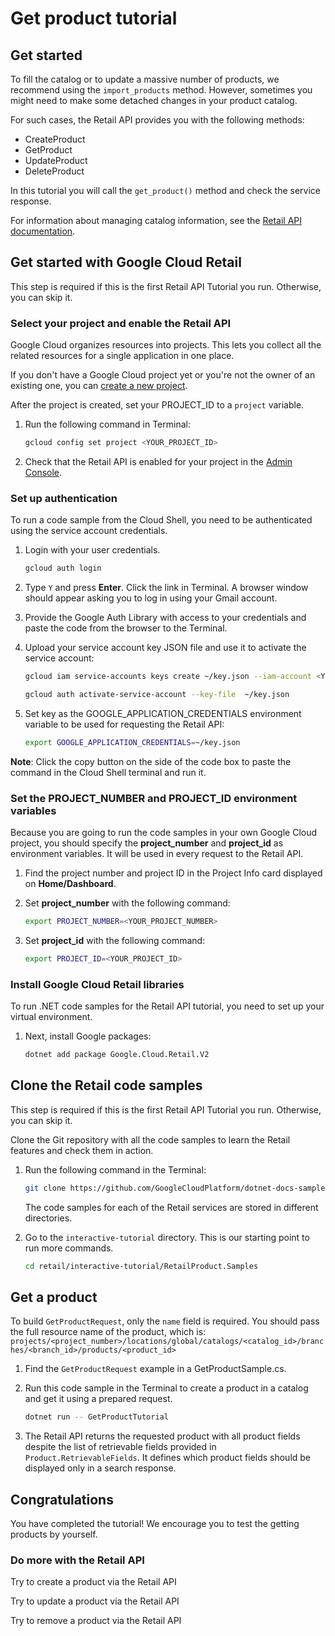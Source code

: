 ﻿<walkthrough-metadata>
  <meta name="title" content="Get product tutorial" />
  <meta name="description" content="In this tutorial you will call the `GetProduct()` method and check the service response." />
  <meta name="component_id" content="593554" />
</walkthrough-metadata>

# Get product tutorial

## Get started

To fill the catalog or to update a massive number of products, we recommend using the `import_products` method. However,
sometimes you might need to make some detached changes in your product catalog.

For such cases, the Retail API provides you with the following methods:
- CreateProduct
- GetProduct
- UpdateProduct
- DeleteProduct

In this tutorial you will call the `get_product()` method and check the service response.

For information about managing catalog information, see the [Retail API documentation](https://cloud.google.com/retail/docs/manage-catalog).

<walkthrough-tutorial-duration duration="4"></walkthrough-tutorial-duration>

## Get started with Google Cloud Retail

This step is required if this is the first Retail API Tutorial you run.
Otherwise, you can skip it.

### Select your project and enable the Retail API

Google Cloud organizes resources into projects. This lets you
collect all the related resources for a single application in one place.

If you don't have a Google Cloud project yet or you're not the owner of an existing one, you can
[create a new project](https://console.cloud.google.com/projectcreate).

After the project is created, set your PROJECT_ID to a ```project``` variable.
1. Run the following command in Terminal:
    ```bash
    gcloud config set project <YOUR_PROJECT_ID>
    ```

1. Check that the Retail API is enabled for your project in the [Admin Console](https://console.cloud.google.com/ai/retail/).

### Set up authentication

To run a code sample from the Cloud Shell, you need to be authenticated using the service account credentials.

1. Login with your user credentials.
    ```bash
    gcloud auth login
    ```

1. Type `Y` and press **Enter**. Click the link in Terminal. A browser window should appear asking you to log in using your Gmail account.

1. Provide the Google Auth Library with access to your credentials and paste the code from the browser to the Terminal.

1. Upload your service account key JSON file and use it to activate the service account:

    ```bash
    gcloud iam service-accounts keys create ~/key.json --iam-account <YOUR_SERVICE_ACCOUNT_EMAIL>
    ```

    ```bash
    gcloud auth activate-service-account --key-file  ~/key.json
    ```

1. Set key as the GOOGLE_APPLICATION_CREDENTIALS environment variable to be used for requesting the Retail API:
    ```bash
    export GOOGLE_APPLICATION_CREDENTIALS=~/key.json
    ```

**Note**: Click the copy button on the side of the code box to paste the command in the Cloud Shell terminal and run it.

### Set the PROJECT_NUMBER and PROJECT_ID environment variables

Because you are going to run the code samples in your own Google Cloud project, you should specify the **project_number** and **project_id** as environment variables. It will be used in every request to the Retail API.

1. Find the project number and project ID in the Project Info card displayed on **Home/Dashboard**.

1. Set **project_number** with the following command:
    ```bash
    export PROJECT_NUMBER=<YOUR_PROJECT_NUMBER>
    ```
1. Set **project_id** with the following command:
    ```bash
    export PROJECT_ID=<YOUR_PROJECT_ID>
    ```

### Install Google Cloud Retail libraries

To run .NET code samples for the Retail API tutorial, you need to set up your virtual environment.

1. Next, install Google packages:
    ```bash
    dotnet add package Google.Cloud.Retail.V2

    ```

## Clone the Retail code samples

This step is required if this is the first Retail API Tutorial you run.
Otherwise, you can skip it.

Clone the Git repository with all the code samples to learn the Retail features and check them in action.

1. Run the following command in the Terminal:
    ```bash
    git clone https://github.com/GoogleCloudPlatform/dotnet-docs-samples.git
    ```

    The code samples for each of the Retail services are stored in different directories.

1. Go to the ```interactive-tutorial``` directory. This is our starting point to run more commands.
    ```bash
    cd retail/interactive-tutorial/RetailProduct.Samples
    ```

## Get a product

To build `GetProductRequest`, only the `name` field is required. You should pass the full resource name of the product, which is:
    ```
    projects/<project_number>/locations/global/catalogs/<catalog_id>/branches/<branch_id>/products/<product_id>
    ```

1. Find the `GetProductRequest` example in a <walkthrough-editor-select-regex filePath="cloudshell_open/interactive-tutorial/RetailProducts.Samples/GetProductSample.cs" regex="# get product request">GetProductSample.cs</walkthrough-editor-select-regex>.

1. Run this code sample in the Terminal to create a product in a catalog and get it using a prepared request.
    ```bash
    dotnet run -- GetProductTutorial
    ```

1. The Retail API returns the requested product with all product fields despite the list of retrievable fields provided in  `Product.RetrievableFields`. It defines which product fields should be displayed only in a search response.

## Congratulations

<walkthrough-conclusion-trophy></walkthrough-conclusion-trophy>

You have completed the tutorial! We encourage you to test the getting products by yourself.

<walkthrough-inline-feedback></walkthrough-inline-feedback>

### Do more with the Retail API

<walkthrough-tutorial-card id="retail__retail_api_v2_create_product_dotnet" icon="LOGO_DOTNET" title="Create product tutorial" keepPrevious=true>Try to create a product via the Retail API</walkthrough-tutorial-card>

<walkthrough-tutorial-card id="retail__retail_api_v2_update_product_dotnet" icon="LOGO_DOTNET" title="Update product tutorial" keepPrevious=true>Try to update a product via the Retail API</walkthrough-tutorial-card>

<walkthrough-tutorial-card id="retail__retail_api_v2_delete_product_dotnet" icon="LOGO_DOTNET" title="Delete product tutorial" keepPrevious=true>Try to remove a product via the Retail API</walkthrough-tutorial-card>